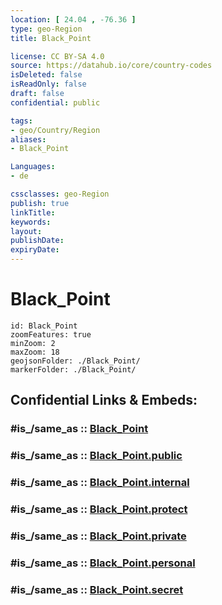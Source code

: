 ```yaml
---
location: [ 24.04 , -76.36 ] 
type: geo-Region
title: Black_Point

license: CC BY-SA 4.0
source: https://datahub.io/core/country-codes
isDeleted: false
isReadOnly: false
draft: false
confidential: public

tags:
- geo/Country/Region
aliases:
- Black_Point

Languages:
- de

cssclasses: geo-Region
publish: true
linkTitle: 
keywords: 
layout: 
publishDate: 
expiryDate: 
---
```


# Black_Point

```leaflet
id: Black_Point
zoomFeatures: true 
minZoom: 2 
maxZoom: 18
geojsonFolder: ./Black_Point/
markerFolder: ./Black_Point/
```


## Confidential Links & Embeds: 

### #is_/same_as :: [Black_Point](/_Standards/Earth/Continent/America~Caribbean/Bahamas/Districts~Bahamas/Black_Point.md) 

### #is_/same_as :: [Black_Point.public](/_public/Earth/Continent/America~Caribbean/Bahamas/Districts~Bahamas/Black_Point.public.md) 

### #is_/same_as :: [Black_Point.internal](/_internal/Earth/Continent/America~Caribbean/Bahamas/Districts~Bahamas/Black_Point.internal.md) 

### #is_/same_as :: [Black_Point.protect](/_protect/Earth/Continent/America~Caribbean/Bahamas/Districts~Bahamas/Black_Point.protect.md) 

### #is_/same_as :: [Black_Point.private](/_private/Earth/Continent/America~Caribbean/Bahamas/Districts~Bahamas/Black_Point.private.md) 

### #is_/same_as :: [Black_Point.personal](/_personal/Earth/Continent/America~Caribbean/Bahamas/Districts~Bahamas/Black_Point.personal.md) 

### #is_/same_as :: [Black_Point.secret](/_secret/Earth/Continent/America~Caribbean/Bahamas/Districts~Bahamas/Black_Point.secret.md)

